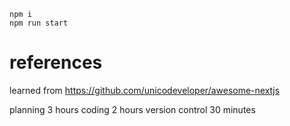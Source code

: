 ```
npm i
npm run start
```

# references
learned from
https://github.com/unicodeveloper/awesome-nextjs

planning 3 hours
coding 2 hours
version control 30 minutes